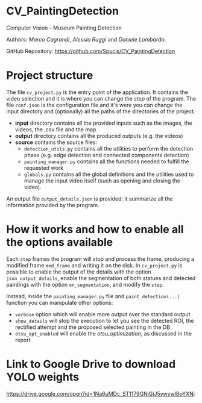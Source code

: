 # CV_PaintingDetection
Computer Vision - Museum Painting Detection

Authors: *Marco Cagrandi*, *Alessio Ruggi* and *Daniele Lombardo*.

GitHub Repository: https://github.com/Spucis/CV_PaintingDetection

# Project structure
The file `cv_project.py` is the entry point of the application. It contains the video selection and it is where you can change the *step* of the program.
The file `conf.json` is the configuration file and it's were you can change the input directory and (optionally) all the paths of the directories of the project.
- **input** directory contains all the provided inputs such as the images, the videos, the .csv file and the map
- **output** directory contains all the produced outputs (e.g. the videos)
- **source** contains the source files:
  - `detection_utils.py` contains all the utilities to perform the detection phase (e.g. edge detection and connected components detection)
  - `painting_manager.py` contains all the functions needed to fulfill the requested work
  - `globals.py` contains all the global definitions and the utilities used to manage the input video itself (such as opening and closing the video).

An output file `output_details.json` is provided: it summarize all the information provided by the program.

# How it works and how to enable all the options available
Each `step` frames the program will stop and process the frame, producing a modified frame `mod_frame` and writing it on the disk.
In `cv_project.py` is possible to enable the output of the details with the option `json_output_details`, enable the segmentation of both statues and 
detected paintings with the option `en_segmentation`, and modify the `step`.

Instead, inside the `painting_manager.py` file and `paint_detection(...)` function you can manipulate other options:
- `verbose` option which will enable more output over the standard output
- `show_details` will stop the execution to let you see the detected ROI, the rectified attempt and the proposed selected painting in the DB
- `otsu_opt_enabled` will enable the *otsu_optimization*, as discussed in the report 

# Link to Google Drive to download YOLO weights
https://drive.google.com/open?id=1Na6uMDc_ST1179GNjGjJ5ywywlBoYXNj

